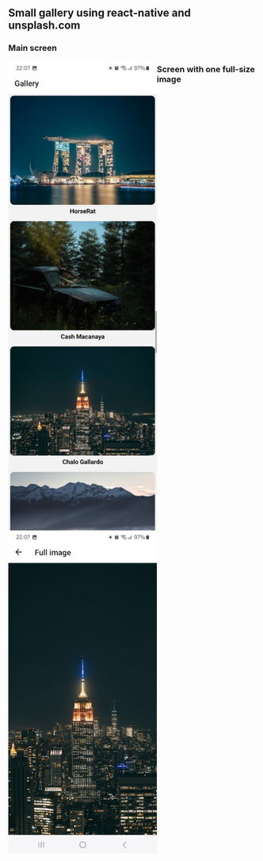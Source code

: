 ## Small gallery using react-native and unsplash.com

### Main screen
<img align="left" src="assets/main.jpg" alt="main screen" width="300"/>

### Screen with one full-size image
<img src="assets/individual.jpg" alt="individual screen" width="300"/>


